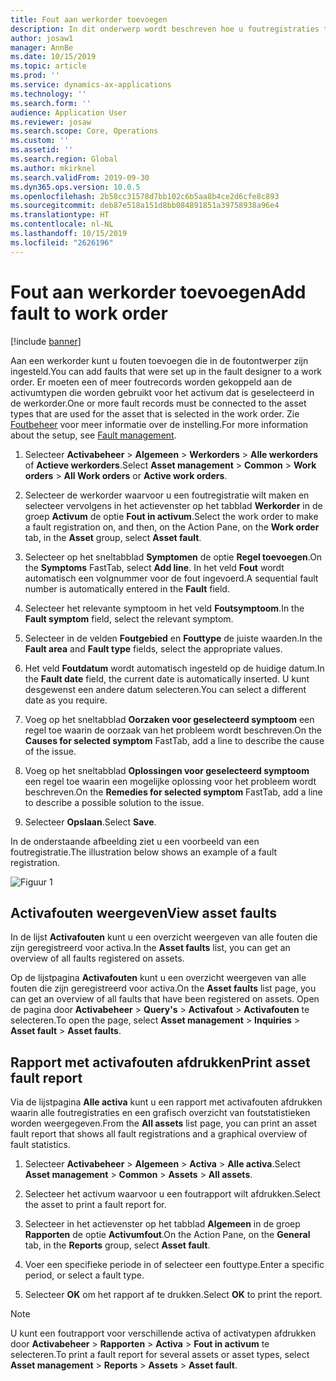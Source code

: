 ```yaml
---
title: Fout aan werkorder toevoegen
description: In dit onderwerp wordt beschreven hoe u foutregistraties toevoegt aan werkorders in Activabeheer.
author: josaw1
manager: AnnBe
ms.date: 10/15/2019
ms.topic: article
ms.prod: ''
ms.service: dynamics-ax-applications
ms.technology: ''
ms.search.form: ''
audience: Application User
ms.reviewer: josaw
ms.search.scope: Core, Operations
ms.custom: ''
ms.assetid: ''
ms.search.region: Global
ms.author: mkirknel
ms.search.validFrom: 2019-09-30
ms.dyn365.ops.version: 10.0.5
ms.openlocfilehash: 2b58cc31578d7bb102c6b5aa8b4ce2d6cfe8c893
ms.sourcegitcommit: deb87e518a151d8bb084891851a39758938a96e4
ms.translationtype: HT
ms.contentlocale: nl-NL
ms.lasthandoff: 10/15/2019
ms.locfileid: "2626196"
---
```

# <a name="add-fault-to-work-order"></a><span data-ttu-id="1eff8-103">Fout aan werkorder toevoegen</span><span class="sxs-lookup"><span data-stu-id="1eff8-103">Add fault to work order</span></span>

[!include [banner](../../includes/banner.md)]



<span data-ttu-id="1eff8-104">Aan een werkorder kunt u fouten toevoegen die in de foutontwerper zijn ingesteld.</span><span class="sxs-lookup"><span data-stu-id="1eff8-104">You can add faults that were set up in the fault designer to a work order.</span></span> <span data-ttu-id="1eff8-105">Er moeten een of meer foutrecords worden gekoppeld aan de activumtypen die worden gebruikt voor het activum dat is geselecteerd in de werkorder.</span><span class="sxs-lookup"><span data-stu-id="1eff8-105">One or more fault records must be connected to the asset types that are used for the asset that is selected in the work order.</span></span> <span data-ttu-id="1eff8-106">Zie [Foutbeheer](../setup-for-work-orders/fault-management.md) voor meer informatie over de instelling.</span><span class="sxs-lookup"><span data-stu-id="1eff8-106">For more information about the setup, see [Fault management](../setup-for-work-orders/fault-management.md).</span></span>

1. <span data-ttu-id="1eff8-107">Selecteer **Activabeheer** > **Algemeen** > **Werkorders** > **Alle werkorders** of **Actieve werkorders**.</span><span class="sxs-lookup"><span data-stu-id="1eff8-107">Select **Asset management** > **Common** > **Work orders** > **All Work orders** or **Active work orders**.</span></span>

2. <span data-ttu-id="1eff8-108">Selecteer de werkorder waarvoor u een foutregistratie wilt maken en selecteer vervolgens in het actievenster op het tabblad **Werkorder** in de groep **Activum** de optie **Fout in activum**.</span><span class="sxs-lookup"><span data-stu-id="1eff8-108">Select the work order to make a fault registration on, and then, on the Action Pane, on the **Work order** tab, in the **Asset** group, select **Asset fault**.</span></span>

3. <span data-ttu-id="1eff8-109">Selecteer op het sneltabblad **Symptomen** de optie **Regel toevoegen**.</span><span class="sxs-lookup"><span data-stu-id="1eff8-109">On the **Symptoms** FastTab, select **Add line**.</span></span> <span data-ttu-id="1eff8-110">In het veld **Fout** wordt automatisch een volgnummer voor de fout ingevoerd.</span><span class="sxs-lookup"><span data-stu-id="1eff8-110">A sequential fault number is automatically entered in the **Fault** field.</span></span>

4. <span data-ttu-id="1eff8-111">Selecteer het relevante symptoom in het veld **Foutsymptoom**.</span><span class="sxs-lookup"><span data-stu-id="1eff8-111">In the **Fault symptom** field, select the relevant symptom.</span></span>

5. <span data-ttu-id="1eff8-112">Selecteer in de velden **Foutgebied** en **Fouttype** de juiste waarden.</span><span class="sxs-lookup"><span data-stu-id="1eff8-112">In the **Fault area** and **Fault type** fields, select the appropriate values.</span></span>

6. <span data-ttu-id="1eff8-113">Het veld **Foutdatum** wordt automatisch ingesteld op de huidige datum.</span><span class="sxs-lookup"><span data-stu-id="1eff8-113">In the **Fault date** field, the current date is automatically inserted.</span></span> <span data-ttu-id="1eff8-114">U kunt desgewenst een andere datum selecteren.</span><span class="sxs-lookup"><span data-stu-id="1eff8-114">You can select a different date as you require.</span></span>

7. <span data-ttu-id="1eff8-115">Voeg op het sneltabblad **Oorzaken voor geselecteerd symptoom** een regel toe waarin de oorzaak van het probleem wordt beschreven.</span><span class="sxs-lookup"><span data-stu-id="1eff8-115">On the **Causes for selected symptom** FastTab, add a line to describe the cause of the issue.</span></span>

8. <span data-ttu-id="1eff8-116">Voeg op het sneltabblad **Oplossingen voor geselecteerd symptoom** een regel toe waarin een mogelijke oplossing voor het probleem wordt beschreven.</span><span class="sxs-lookup"><span data-stu-id="1eff8-116">On the **Remedies for selected symptom** FastTab, add a line to describe a possible solution to the issue.</span></span>

9. <span data-ttu-id="1eff8-117">Selecteer **Opslaan**.</span><span class="sxs-lookup"><span data-stu-id="1eff8-117">Select **Save**.</span></span>

<span data-ttu-id="1eff8-118">In de onderstaande afbeelding ziet u een voorbeeld van een foutregistratie.</span><span class="sxs-lookup"><span data-stu-id="1eff8-118">The illustration below shows an example of a fault registration.</span></span>

![Figuur 1](media/19-work-orders.png)


## <a name="view-asset-faults"></a><span data-ttu-id="1eff8-120">Activafouten weergeven</span><span class="sxs-lookup"><span data-stu-id="1eff8-120">View asset faults</span></span>

<span data-ttu-id="1eff8-121">In de lijst **Activafouten** kunt u een overzicht weergeven van alle fouten die zijn geregistreerd voor activa.</span><span class="sxs-lookup"><span data-stu-id="1eff8-121">In the **Asset faults** list, you can get an overview of all faults registered on assets.</span></span>

<span data-ttu-id="1eff8-122">Op de lijstpagina **Activafouten** kunt u een overzicht weergeven van alle fouten die zijn geregistreerd voor activa.</span><span class="sxs-lookup"><span data-stu-id="1eff8-122">On the **Asset faults** list page, you can get an overview of all faults that have been registered on assets.</span></span> <span data-ttu-id="1eff8-123">Open de pagina door **Activabeheer** > **Query's** > **Activafout** > **Activafouten** te selecteren.</span><span class="sxs-lookup"><span data-stu-id="1eff8-123">To open the page, select **Asset management** > **Inquiries** > **Asset fault** > **Asset faults**.</span></span>


## <a name="print-asset-fault-report"></a><span data-ttu-id="1eff8-124">Rapport met activafouten afdrukken</span><span class="sxs-lookup"><span data-stu-id="1eff8-124">Print asset fault report</span></span>

<span data-ttu-id="1eff8-125">Via de lijstpagina **Alle activa** kunt u een rapport met activafouten afdrukken waarin alle foutregistraties en een grafisch overzicht van foutstatistieken worden weergegeven.</span><span class="sxs-lookup"><span data-stu-id="1eff8-125">From the **All assets** list page, you can print an asset fault report that shows all fault registrations and a graphical overview of fault statistics.</span></span>

1. <span data-ttu-id="1eff8-126">Selecteer **Activabeheer** > **Algemeen** > **Activa** > **Alle activa**.</span><span class="sxs-lookup"><span data-stu-id="1eff8-126">Select **Asset management** > **Common** > **Assets** > **All assets**.</span></span>

2. <span data-ttu-id="1eff8-127">Selecteer het activum waarvoor u een foutrapport wilt afdrukken.</span><span class="sxs-lookup"><span data-stu-id="1eff8-127">Select the asset to print a fault report for.</span></span>

3. <span data-ttu-id="1eff8-128">Selecteer in het actievenster op het tabblad **Algemeen** in de groep **Rapporten** de optie **Activumfout**.</span><span class="sxs-lookup"><span data-stu-id="1eff8-128">On the Action Pane, on the **General** tab, in the **Reports** group, select **Asset fault**.</span></span>

4. <span data-ttu-id="1eff8-129">Voer een specifieke periode in of selecteer een fouttype.</span><span class="sxs-lookup"><span data-stu-id="1eff8-129">Enter a specific period, or select a fault type.</span></span>

5. <span data-ttu-id="1eff8-130">Selecteer **OK** om het rapport af te drukken.</span><span class="sxs-lookup"><span data-stu-id="1eff8-130">Select **OK** to print the report.</span></span>

>[!NOTE]
><span data-ttu-id="1eff8-131">U kunt een foutrapport voor verschillende activa of activatypen afdrukken door **Activabeheer** > **Rapporten** > **Activa** > **Fout in activum** te selecteren.</span><span class="sxs-lookup"><span data-stu-id="1eff8-131">To print a fault report for several assets or asset types, select **Asset management** > **Reports** > **Assets** > **Asset fault**.</span></span>

